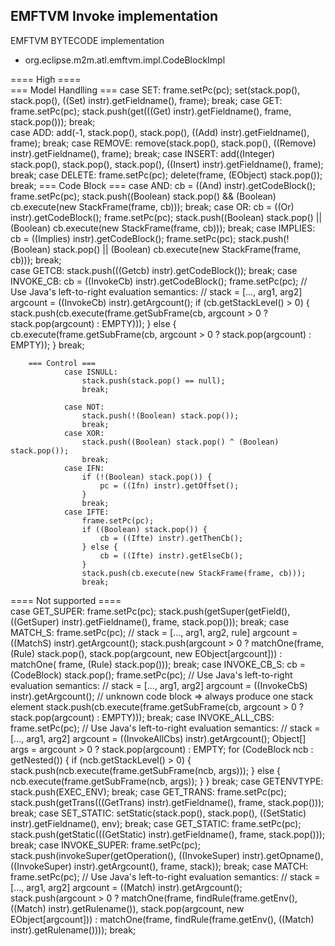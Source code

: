 EMFTVM Invoke implementation
- 

EMFTVM BYTECODE implementation
- org.eclipse.m2m.atl.emftvm.impl.CodeBlockImpl



==== High ====		
		=== Model Handlling ===
				case SET:
					frame.setPc(pc);
					set(stack.pop(), stack.pop(), ((Set) instr).getFieldname(), frame);
					break;
				case GET:
					frame.setPc(pc);
					stack.push(get(((Get) instr).getFieldname(), frame, stack.pop()));
					break;	
				case ADD:
					add(-1, stack.pop(), stack.pop(), ((Add) instr).getFieldname(), frame);
					break;
				case REMOVE:
					remove(stack.pop(), stack.pop(), ((Remove) instr).getFieldname(), frame);
					break;
				case INSERT:
					add((Integer) stack.pop(), stack.pop(), stack.pop(), ((Insert) instr).getFieldname(), frame);
					break;
				case DELETE:
					frame.setPc(pc);
					delete(frame, (EObject) stack.pop());
					break;
		=== Code Block ===
				case AND:
					cb = ((And) instr).getCodeBlock();
					frame.setPc(pc);
					stack.push((Boolean) stack.pop() && (Boolean) cb.execute(new StackFrame(frame, cb)));
					break;
				case OR:
					cb = ((Or) instr).getCodeBlock();
					frame.setPc(pc);
					stack.push((Boolean) stack.pop() || (Boolean) cb.execute(new StackFrame(frame, cb)));
					break;
				case IMPLIES:
					cb = ((Implies) instr).getCodeBlock();
					frame.setPc(pc);
					stack.push(!(Boolean) stack.pop() || (Boolean) cb.execute(new StackFrame(frame, cb)));
					break;					
				case GETCB:
					stack.push(((Getcb) instr).getCodeBlock());
					break;
				case INVOKE_CB:
					cb = ((InvokeCb) instr).getCodeBlock();
					frame.setPc(pc);
					// Use Java's left-to-right evaluation semantics:
					// stack = [..., arg1, arg2]
					argcount = ((InvokeCb) instr).getArgcount();
					if (cb.getStackLevel() > 0) {
						stack.push(cb.execute(frame.getSubFrame(cb, argcount > 0 ? stack.pop(argcount) : EMPTY)));
					} else {
						cb.execute(frame.getSubFrame(cb, argcount > 0 ? stack.pop(argcount) : EMPTY));
					}
					break;

		=== Control ===		
				case ISNULL:
					stack.push(stack.pop() == null);
					break;

				case NOT:
					stack.push(!(Boolean) stack.pop());
					break;
				case XOR:
					stack.push((Boolean) stack.pop() ^ (Boolean) stack.pop());
					break;
				case IFN:
					if (!(Boolean) stack.pop()) {
						pc = ((Ifn) instr).getOffset();
					}
					break;
				case IFTE:
					frame.setPc(pc);
					if ((Boolean) stack.pop()) {
						cb = ((Ifte) instr).getThenCb();
					} else {
						cb = ((Ifte) instr).getElseCb();
					}
					stack.push(cb.execute(new StackFrame(frame, cb)));
					break;
					
					
					
					
					
					
					
					
					
==== Not supported	====				
				case GET_SUPER:
					frame.setPc(pc);
					stack.push(getSuper(getField(), ((GetSuper) instr).getFieldname(), frame, stack.pop()));
					break;
				case MATCH_S:
					frame.setPc(pc);
					// stack = [..., arg1, arg2, rule]
					argcount = ((MatchS) instr).getArgcount();
					stack.push(argcount > 0 ? matchOne(frame, (Rule) stack.pop(), stack.pop(argcount, new EObject[argcount])) : matchOne(
							frame, (Rule) stack.pop()));
					break;
				case INVOKE_CB_S:
					cb = (CodeBlock) stack.pop();
					frame.setPc(pc);
					// Use Java's left-to-right evaluation semantics:
					// stack = [..., arg1, arg2]
					argcount = ((InvokeCbS) instr).getArgcount();
					// unknown code block => always produce one stack element
					stack.push(cb.execute(frame.getSubFrame(cb, argcount > 0 ? stack.pop(argcount) : EMPTY)));
					break;
				case INVOKE_ALL_CBS:
					frame.setPc(pc);
					// Use Java's left-to-right evaluation semantics:
					// stack = [..., arg1, arg2]
					argcount = ((InvokeAllCbs) instr).getArgcount();
					Object[] args = argcount > 0 ? stack.pop(argcount) : EMPTY;
					for (CodeBlock ncb : getNested()) {
						if (ncb.getStackLevel() > 0) {
							stack.push(ncb.execute(frame.getSubFrame(ncb, args)));
						} else {
							ncb.execute(frame.getSubFrame(ncb, args));
						}
					}
					break;
				case GETENVTYPE:
					stack.push(EXEC_ENV);
					break;
				case GET_TRANS:
					frame.setPc(pc);
					stack.push(getTrans(((GetTrans) instr).getFieldname(), frame, stack.pop()));
					break;
				case SET_STATIC:
					setStatic(stack.pop(), stack.pop(), ((SetStatic) instr).getFieldname(), env);
					break;
				case GET_STATIC:
					frame.setPc(pc);
					stack.push(getStatic(((GetStatic) instr).getFieldname(), frame, stack.pop()));
					break;
				case INVOKE_SUPER:
					frame.setPc(pc);
					stack.push(invokeSuper(getOperation(), ((InvokeSuper) instr).getOpname(), ((InvokeSuper) instr).getArgcount(), frame,
							stack));
					break;
				case MATCH:
					frame.setPc(pc);
					// Use Java's left-to-right evaluation semantics:
					// stack = [..., arg1, arg2]
					argcount = ((Match) instr).getArgcount();
					stack.push(argcount > 0 ? matchOne(frame, findRule(frame.getEnv(), ((Match) instr).getRulename()),
							stack.pop(argcount, new EObject[argcount])) : matchOne(frame,
							findRule(frame.getEnv(), ((Match) instr).getRulename())));
					break;	